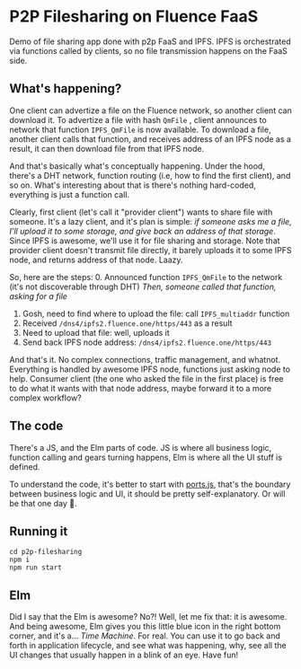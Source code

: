 # P2P Filesharing on Fluence FaaS

Demo of file sharing app done with p2p FaaS and IPFS. IPFS is orchestrated via functions called by clients, so no file transmission happens on the FaaS side. 

## What's happening?
One client can advertize a file on the Fluence network, so another client can download it. To advertize a file with hash `QmFile` , client announces to network that function `IPFS_QmFile` is now available. To download a file, another client calls that function, and receives address of an IPFS node as a result, it can then download file from that IPFS node.

And that's basically what's conceptually happening. Under the hood, there's a DHT network, function routing (i.e, how to find the first client), and so on. What's interesting about that is there's nothing hard-coded, everything is just a function call.

Clearly, first client (let's call it "provider client") wants to share file with someone. It's a lazy client, and it's plan is simple: *if someone asks me a file, I'll upload it to some storage, and give back an address of that storage*. Since IPFS is awesome, we'll use it for file sharing and storage. Note that provider client doesn't transmit file directly, it barely uploads it to some IPFS node, and returns address of that node. Laazy. 

So, here are the steps:
0. Announced function `IPFS_QmFile` to the network (it's not discoverable through DHT)
*Then, someone called that function, asking for a file*
1. Gosh, need to find where to upload the file: call `IPFS_multiaddr` function
2. Received `/dns4/ipfs2.fluence.one/https/443` as a result
3. Need to upload that file: well, uploads it
4. Send back IPFS node address: `/dns4/ipfs2.fluence.one/https/443`

And that's it. No complex connections, traffic management, and whatnot. Everything is handled by awesome IPFS node, functions just asking node to help. Consumer client (the one who asked the file in the first place) is free to do what it wants with that node address, maybe forward it to a more complex workflow?

## The code
There's a JS, and the Elm parts of code. JS is where all business logic, function calling and gears turning happens, Elm is where all the UI stuff is defined. 

To understand the code, it's better to start with [ports.js](src/ports.js), that's the boundary between business logic and UI, it should be pretty self-explanatory. Or will be that one day 🙏.

## Running it
```
cd p2p-filesharing
npm i
npm run start
```

## Elm
Did I say that the Elm is awesome? No?! Well, let me fix that: it is awesome. And being awesome, Elm gives you this little blue icon in the right bottom corner, and it's a... *Time Machine*. For real. You can use it to go back and forth in application lifecycle, and see what was happening, why, see all the UI changes that usually happen in a blink of an eye. Have fun!